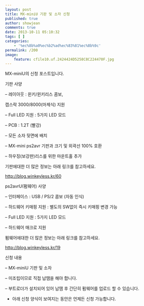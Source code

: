 ```yaml
---
layout: post
title: MX-miniU 기판 및 소자 신청
published: true
author: showjean
comments: true
date: 2013-10-11 05:10:32
tags: [ ]
categories:
    - '%ec%8b%a0%ec%b2%ad%ec%83%81%ec%8b%9c'
permalink: /200
image:
    feature: cfile10.uf.2424424D5258C8C224470F.jpg
---
```

MX-miniU의 신청 포스트입니다.




  






기판 사양

&#8211; 레이아웃 : 윈키/윈키리스 콤보,&nbsp;

캡스락 3000/8000(마제식) 지원

&#8211; Full LED 지원 : 5가지 LED 모드

&#8211; PCB : 1.2T (빨강)

&#8211; 모든 소자 뒷면에 배치

&#8211; MX-mini ps2avr 기판과 크기 및 외곽선 100% 호환

&#8211; 하우징(보강판)리스를 위한 마운트홀 추가



기판에대한 더 많은 정보는 아래 링크를 참고하세요.

http://blog.winkeyless.kr/60



ps2avrU(펌웨어) 사양&nbsp;

&#8211; 인터페이스 : USB / PS/2 콤보 (자동 인식)

&#8211; 하드웨어 키매핑 지원 : 별도의 SW없이 즉시 키매핑 변경 가능

&#8211; Full LED 지원 : 5가지 LED 모드

&#8211; 하드웨어 매크로 지원



펌웨어에대한 더 많은 정보는 아래 링크를 참고하세요.

http://blog.winkeyless.kr/19







신청 내용

&#8211; MX-miniU 기판 및 소자

&#8211; 미조립이므로 직접 납땜을 해야 합니다.

&#8211; 부트로더가 설치되어 있어 납땜 후 간단히 펌웨어를&nbsp;업로드&nbsp;할 수 있습니다.





  * 아래 신청 양식이 보여지는 동안은 언제든 신청 가능합니다.






  





